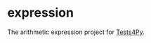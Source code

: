 # expression
The arithmetic expression project for [Tests4Py](https://github.com/smythi93/Tests4Py).
